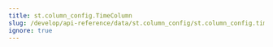 ```yaml
---
title: st.column_config.TimeColumn
slug: /develop/api-reference/data/st.column_config/st.column_config.timecolumn
ignore: true
---
```


<Autofunction function="streamlit.column_config.TimeColumn" />
